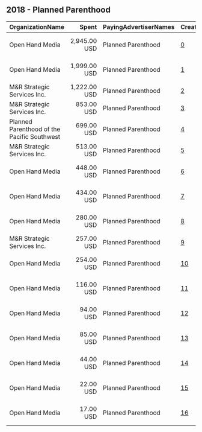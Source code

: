 ## 2018 - Planned Parenthood 
|OrganizationName|Spent|PayingAdvertiserNames|CreativeUrls|Impressions|Genders|AgeBrackets|CountryCodes|BillingAddresses|CandidateBallotInformation|
|:---|---:|:---|:---|---:|:---|:---|:---|:---|:---|
|Open Hand Media|2,945.00 USD|Planned Parenthood|[0](https://www.snap.com/political-ads/asset/939eb4bd2d2ce5f1e9a64c9ff5165c6c2732e02e7726d402d149fb900175ea95?mediaType=mov)|1,264,403|FEMALE|15-19|united states|"235 E. Broadway, Suite 320, Long Beach, CA,Long Beach,90803,US"||
|Open Hand Media|1,999.00 USD|Planned Parenthood|[1](https://www.snap.com/political-ads/asset/81e90d84744453df00930b22397f69c9c7ca8d6895cc82b160c2972727abf98c?mediaType=mov)|647,881|FEMALE|18-25|united states|"235 E. Broadway, Suite 320, Long Beach, CA,Long Beach,90803,US"||
|M&R Strategic Services  Inc.|1,222.00 USD|Planned Parenthood|[2](https://www.snap.com/political-ads/asset/dcd53c049b8d0016180c3c04fd6dc575658b7dff3dfa761f4a178162ac503137?mediaType=mp4)|251,477|FEMALE|25+|united states|"1901 L St NW,Washington,20036,US"||
|M&R Strategic Services  Inc.|853.00 USD|Planned Parenthood|[3](https://www.snap.com/political-ads/asset/eb61aaedbdad03167a3588067225b9cc9c140f3a8db64e3e3d7f148072ae333a?mediaType=mp4)|203,723|FEMALE|25+|united states|"1901 L St NW,Washington,20036,US"||
|Planned Parenthood of the Pacific Southwest|699.00 USD|Planned Parenthood|[4](https://www.snap.com/political-ads/asset/97c8c4f52ae0f80e5cb72a3b05f8740ed82beb8eb48927a172e7a42fb3b036ac?mediaType=mp4)|323,334||18-24|united states|"1075 Camino del Rio South,San Diego,92108,US"||
|M&R Strategic Services  Inc.|513.00 USD|Planned Parenthood|[5](https://www.snap.com/political-ads/asset/eb61aaedbdad03167a3588067225b9cc9c140f3a8db64e3e3d7f148072ae333a?mediaType=mp4)|300,603|FEMALE||united states|"1901 L St NW,Washington,20036,US"||
|Open Hand Media|448.00 USD|Planned Parenthood|[6](https://www.snap.com/political-ads/asset/e04c3bc2392f788d5bf0c31ddf99854789bff13566747434f25ec9fc7ad72b2f?mediaType=mov)|130,950|FEMALE|18+|united states|"235 E. Broadway, Suite 320, Long Beach, CA,Long Beach,90803,US"||
|Open Hand Media|434.00 USD|Planned Parenthood|[7](https://www.snap.com/political-ads/asset/de2e18b2cd270586ab9cce2aed310e60aba61165dc2da27e90acbabf1b779a53?mediaType=mov)|121,057|FEMALE|18+|united states|"235 E. Broadway, Suite 320, Long Beach, CA,Long Beach,90803,US"||
|Open Hand Media|280.00 USD|Planned Parenthood|[8](https://www.snap.com/political-ads/asset/03c27bb3bc3496b9d9a83078793aef79f16ad636bf794a87499f381797e3815e?mediaType=mov)|81,077|FEMALE|18+|united states|"235 E. Broadway, Suite 320, Long Beach, CA,Long Beach,90803,US"||
|M&R Strategic Services  Inc.|257.00 USD|Planned Parenthood|[9](https://www.snap.com/political-ads/asset/ed57158e77b7e68fc6ebf4ede557ad888bf83d1884bbb1ab34d3811ed0b95352?mediaType=mp4)|63,435|FEMALE|25+|united states|"1901 L St NW,Washington,20036,US"||
|Open Hand Media|254.00 USD|Planned Parenthood|[10](https://www.snap.com/political-ads/asset/132ec5f4983bf08ff03b3ccb4aa4c6f0a80ad4df80a3af61e69177aaf8ac5a90?mediaType=mov)|75,742|FEMALE|18+|united states|"235 E. Broadway, Suite 320, Long Beach, CA,Long Beach,90803,US"||
|Open Hand Media|116.00 USD|Planned Parenthood|[11](https://www.snap.com/political-ads/asset/560a9df833e94ae49a376774d3a82c050e338756b6a05741322b73428075057f?mediaType=mov)|36,514|FEMALE|18+|united states|"235 E. Broadway, Suite 320, Long Beach, CA,Long Beach,90803,US"||
|Open Hand Media|94.00 USD|Planned Parenthood|[12](https://www.snap.com/political-ads/asset/f97f2a16beb41e9c72f0ce05bf3c8bcd6b27ddf9923e74f00391485b3bf49968?mediaType=mov)|30,628|FEMALE|18+|united states|"235 E. Broadway, Suite 320, Long Beach, CA,Long Beach,90803,US"||
|Open Hand Media|85.00 USD|Planned Parenthood|[13](https://www.snap.com/political-ads/asset/cb98651dabba88964194ba531e559990b6bb1d7bfe4394f5f2cba4777637df3f?mediaType=mov)|30,930|FEMALE|18+|united states|"235 E. Broadway, Suite 320, Long Beach, CA,Long Beach,90803,US"||
|Open Hand Media|44.00 USD|Planned Parenthood|[14](https://www.snap.com/political-ads/asset/0b52192b756572901e5ca20e7fffab05446def1829e333007b4f22a02a0e8848?mediaType=mov)|14,807|FEMALE|18+|united states|"235 E. Broadway, Suite 320, Long Beach, CA,Long Beach,90803,US"||
|Open Hand Media|22.00 USD|Planned Parenthood|[15](https://www.snap.com/political-ads/asset/3ffb9d5e29657beb003db65d2d7caaadb18bdaf51c19bb1fb9083ce301cd4cc5?mediaType=mov)|8,008|FEMALE|18+|united states|"235 E. Broadway, Suite 320, Long Beach, CA,Long Beach,90803,US"||
|Open Hand Media|17.00 USD|Planned Parenthood|[16](https://www.snap.com/political-ads/asset/4b9802c1444ad0e5e2c2ecaf7fd4cb31768d5ffa8a0549ea453d6668ffe6cf34?mediaType=mov)|5,776|FEMALE|18+|united states|"235 E. Broadway, Suite 320, Long Beach, CA,Long Beach,90803,US"||
